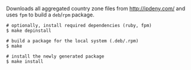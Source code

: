 Downloads all aggregated country zone files from http://ipdeny.com/ and uses `fpm` to build a `deb`/`rpm` package.

	# optionally, install required dependencies (ruby, fpm)
	$ make depinstall

	# build a package for the local system (.deb/.rpm)
	$ make

	# install the newly generated package
	$ make install

